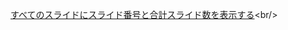 [すべてのスライドにスライド番号と合計スライド数を表示する](https://support.office.com/ja-jp/article/%E3%81%99%E3%81%B9%E3%81%A6%E3%81%AE%E3%82%B9%E3%83%A9%E3%82%A4%E3%83%89%E3%81%AB%E3%82%B9%E3%83%A9%E3%82%A4%E3%83%89%E7%95%AA%E5%8F%B7%E3%81%A8%E5%90%88%E8%A8%88%E3%82%B9%E3%83%A9%E3%82%A4%E3%83%89%E6%95%B0%E3%82%92%E8%A1%A8%E7%A4%BA%E3%81%99%E3%82%8B-e62b363a-a5c4-413e-b7b7-52c1a4d9dd02 "https://support.office.com/ja-jp/article/%E3%81%99%E3%81%B9%E3%81%A6%E3%81%AE%E3%82%B9%E3%83%A9%E3%82%A4%E3%83%89%E3%81%AB%E3%82%B9%E3%83%A9%E3%82%A4%E3%83%89%E7%95%AA%E5%8F%B7%E3%81%A8%E5%90%88%E8%A8%88%E3%82%B9%E3%83%A9%E3%82%A4%E3%83%89%E6%95%B0%E3%82%92%E8%A1%A8%E7%A4%BA%E3%81%99%E3%82%8B-e62b363a-a5c4-413e-b7b7-52c1a4d9dd02")<br/>

